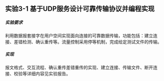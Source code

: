 ## 实验3-1 基于UDP服务设计可靠传输协议并编程实现

##### 实验要求

利用数据报套接字在用户空间实现面向连接的可靠数据传输，功能包括：建立连接、差错检测、确认重传等。流量控制采用停等机制，完成给定测试文件的传输。

##### 实现

报文格式、交互流程、确认重传差错重传的实现、建立连接、传输文件、断开连接、校验等详细内容见实验报告。 